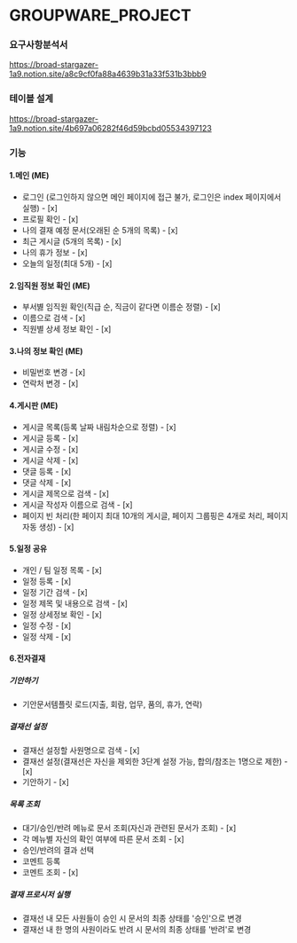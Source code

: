 # GROUPWARE_PROJECT

### 요구사항분석서
https://broad-stargazer-1a9.notion.site/a8c9cf0fa88a4639b31a33f531b3bbb9

### 테이블 설계
https://broad-stargazer-1a9.notion.site/4b697a06282f46d59bcbd05534397123

### 기능
#### 1.메인 (ME)
 - 로그인 (로그인하지 않으면 메인 페이지에 접근 불가, 로그인은 index 페이지에서 실행) - [x]
 - 프로필 확인 - [x]
 - 나의 결재 예정 문서(오래된 순 5개의 목록) - [x]
 - 최근 게시글 (5개의 목록) - [x]
 - 나의 휴가 정보 - [x]
 - 오늘의 일정(최대 5개) - [x]

#### 2.임직원 정보 확인 (ME)
 - 부서볋 임직원 확인(직급 순, 직금이 같다면 이름순 정렬) - [x]
 - 이름으로 검색 - [x]
 - 직원별 상세 정보 확인 - [x]

#### 3.나의 정보 확인 (ME)
 - 비밀번호 변경 - [x]
 - 연락처 변경 - [x]

#### 4.게시판 (ME)
 - 게시글 목록(등록 날짜 내림차순으로 정렬) - [x]
 - 게시글 등록 - [x]
 - 게시글 수정 - [x]
 - 게시글 삭제 - [x]
 - 댓글 등록 - [x]
 - 댓글 삭제 - [x]
 - 게시글 제목으로 검색 - [x]
 - 게시글 작성자 이름으로 검색 - [x]
 - 페이지 빈 처리(한 페이지 최대 10개의 게시글, 페이지 그룹핑은 4개로 처리, 페이지 자동 생성) - [x] 

#### 5.일정 공유
 - 개인 / 팀 일정 목록 - [x]
 - 일정 등록 - [x]
 - 일정 기간 검색 - [x]
 - 일정 제목 및 내용으로 검색 - [x]
 - 일정 상세정보 확인 - [x]
 - 일정 수정 - [x]
 - 일정 삭제 - [x]

#### 6.전자결재
 ##### 기안하기 
  - 기안문서템플릿 로드(지출, 회람, 업무, 품의, 휴가, 연락)
  ##### 결재선 설정 
   - 결재선 설정할 사원명으로 검색 - [x]
   - 결재선 설정(결재선은 자신을 제외한 3단계 설정 가능, 합의/참조는 1명으로 제한) - [x]
  - 기안하기 - [x]
 ##### 목록 조회
  - 대기/승인/반려 메뉴로 문서 조회(자신과 관련된 문서가 조회) - [x]
  - 각 메뉴별 자신의 확인 여부에 따른 문서 조회 - [x]
  - 승인/반려의 결과 선택
  - 코멘트 등록
  - 코멘트 조회 - [x]
  ##### 결재 프로시저 실행 
   - 결재선 내 모든 사원들이 승인 시 문서의 최종 상태를 '승인'으로 변경
   - 결재선 내 한 명의 사원이라도 반려 시 문서의 최종 상태를 '반려'로 변경
